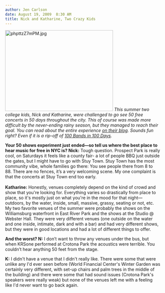 ```yaml
---
author: Jen Carlson
date: August 19, 2009  8:30 AM
title: Nick and Katharine, Two Crazy Kids
---
```


<p><span class="mt-enclosure mt-enclosure-image" style="display: inline;"> <img alt="phpttzZ7mPM.jpg" src="https://web.archive.org/web/20120113062831im_/http://gothamist.com/attachments/arts_jen/phpttzZ7mPM.jpg" width="350" height="262" class="image-left"> </span><em>This summer two college kids, Nick and Katharine, were challenged to go see 50 free concerts in 50 days throughout the city. This of course was made more difficult by the never-ending rainy season, but they managed to reach their goal. You can read about the entire experience <a href="https://web.archive.org/web/20120113062831/http://50in50forfree.com/">on their blog</a>. Sounds fun right? Even if it is a rip-off of <a href="https://web.archive.org/web/20120113062831/http://www.100bandsin100days.com/">100 Bands in 100 Days</a>.</em> </p>

<p><strong>Your 50 shows experiment just ended&#x2014;so tell us where the best place to hear music for free in NYC is? Nick:</strong> Tough question. Prospect Park is really cool, on Saturdays it feels like a county fair- a lot of people BBQ just outside the gates, but I might have to go with Stuy Town. Stuy Town has the most community vibe, whole families go there: You see people there from 8 to 88. There are no fences, it&#x2019;s a very welcoming scene. My one complaint is that the concerts at Stuy Town end too early. <br>
 <br>
<strong>Katharine:</strong> Honestly, venues completely depend on the kind of crowd and show that you&apos;re looking for. Everything varies so drastically from place to place, so it&apos;s mostly just on what you&apos;re in the mood for that night&#x2014;outdoors, by the water, inside, small, massive, grassy, seating or not, etc. My two favorite venues of the summer were probably the shows on the Williamsburg waterfront in East River Park and the shows at the Studio @ Webster Hall. They were very different venues (one outside on the water and one inside, intimate, dark and with a bar) and had very different shows, but they were in good locations and had a lot of different things to offer.</p>

<p><strong>And the worst? N:</strong> I don&#x2019;t want to throw any venues under the bus, but when KRSone performed at Crotona Park the acoustics were terrible. You couldn&#x2019;t hear anything 50 feet from the stage.</p>

<p><strong>K:</strong> I didn&apos;t have a venue that I didn&apos;t really like. There were some that were unlike any I&apos;d ever seen before (World Financial Center&apos;s Winter Garden was certainly very different, with set-up chairs and palm trees in the middle of the building) and there were some that had sound issues (Crotona Park&apos;s speakers were really weak) but none of the venues left me with a feeling like I&apos;d never want to go back again.</p>